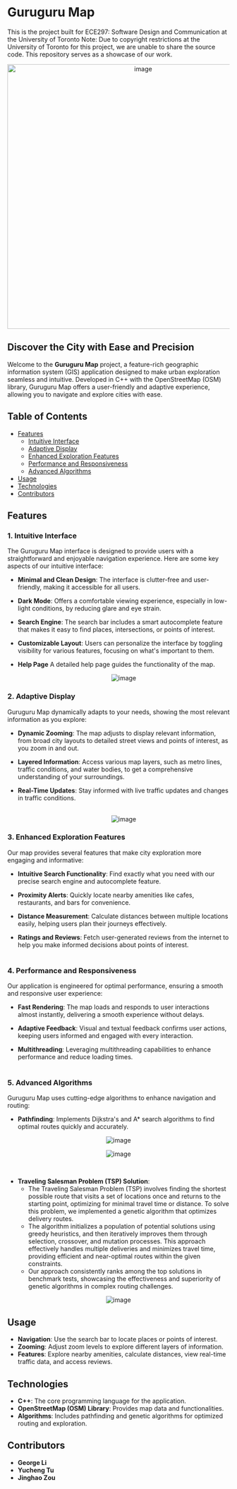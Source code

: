 # Guruguru Map
This is the project built for ECE297: Software Design and Communication at the University of Toronto
Note: Due to copyright restrictions at the University of Toronto for this project, we are unable to share the source code. This repository serves as a showcase of our work.
   <p align="center">
     <img src="https://github.com/user-attachments/assets/8dfcaa54-556e-4401-8669-38ff5d9d038e" alt="image", width=600/>
   </p>
   
## Discover the City with Ease and Precision

Welcome to the **Guruguru Map** project, a feature-rich geographic information system (GIS) application designed to make urban exploration seamless and intuitive. Developed in C++ with the OpenStreetMap (OSM) library, Guruguru Map offers a user-friendly and adaptive experience, allowing you to navigate and explore cities with ease.

## Table of Contents

- [Features](#features)
  - [Intuitive Interface](#1-intuitive-interface)
  - [Adaptive Display](#2-adaptive-display)
  - [Enhanced Exploration Features](#3-enhanced-exploration-features)
  - [Performance and Responsiveness](#4-performance-and-responsiveness)
  - [Advanced Algorithms](#5-advanced-algorithms)
- [Usage](#usage)
- [Technologies](#technologies)
- [Contributors](#contributors)

## Features

### 1. Intuitive Interface

The Guruguru Map interface is designed to provide users with a straightforward and enjoyable navigation experience. Here are some key aspects of our intuitive interface:

- **Minimal and Clean Design**: The interface is clutter-free and user-friendly, making it accessible for all users.

- **Dark Mode**: Offers a comfortable viewing experience, especially in low-light conditions, by reducing glare and eye strain.

- **Search Engine**: The search bar includes a smart autocomplete feature that makes it easy to find places, intersections, or points of interest.

- **Customizable Layout**: Users can personalize the interface by toggling visibility for various features, focusing on what's important to them.

- **Help Page** A detailed help page guides the functionality of the map. <br>

   <p align="center">
     <img src="https://github.com/user-attachments/assets/f2eb06bd-0fd0-4937-bbf3-d2dbca1b9266" alt="image"/>
   </p>



### 2. Adaptive Display

Guruguru Map dynamically adapts to your needs, showing the most relevant information as you explore:

- **Dynamic Zooming**: The map adjusts to display relevant information, from broad city layouts to detailed street views and points of interest, as you zoom in and out.

- **Layered Information**: Access various map layers, such as metro lines, traffic conditions, and water bodies, to get a comprehensive understanding of your surroundings.

- **Real-Time Updates**: Stay informed with live traffic updates and changes in traffic conditions.<br><br>

   <p align="center">
     <img src="https://github.com/user-attachments/assets/2a130064-0227-4e8e-b029-6406d41023c6" alt="image"/>
   </p>


### 3. Enhanced Exploration Features

Our map provides several features that make city exploration more engaging and informative:

- **Intuitive Search Functionality**: Find exactly what you need with our precise search engine and autocomplete feature.

- **Proximity Alerts**: Quickly locate nearby amenities like cafes, restaurants, and bars for convenience.

- **Distance Measurement**: Calculate distances between multiple locations easily, helping users plan their journeys effectively.

- **Ratings and Reviews**: Fetch user-generated reviews from the internet to help you make informed decisions about points of interest.<br><br>

 
### 4. Performance and Responsiveness

Our application is engineered for optimal performance, ensuring a smooth and responsive user experience:

- **Fast Rendering**: The map loads and responds to user interactions almost instantly, delivering a smooth experience without delays.

- **Adaptive Feedback**: Visual and textual feedback confirms user actions, keeping users informed and engaged with every interaction.

- **Multithreading**: Leveraging multithreading capabilities to enhance performance and reduce loading times.<br><br>


### 5. Advanced Algorithms

Guruguru Map uses cutting-edge algorithms to enhance navigation and routing:

- **Pathfinding**: Implements Dijkstra's and A* search algorithms to find optimal routes quickly and accurately. <br>

<p align="center">
  <img src="https://github.com/user-attachments/assets/86f67747-2808-4426-ba3c-98d49a875e5d" alt="image"/>
</p>

<p align="center">
  <img src="https://github.com/user-attachments/assets/21a8ac35-cc3c-4eff-9391-d71dfb757211" alt="image"/>
</p>
<br>

- **Traveling Salesman Problem (TSP) Solution**:
    - The Traveling Salesman Problem (TSP) involves finding the shortest possible route that visits a set of locations once and returns to the starting point, optimizing for minimal travel time or distance. To solve this problem, we implemented a genetic algorithm that optimizes delivery routes.
    - The algorithm initializes a population of potential solutions using greedy heuristics, and then iteratively improves them through selection, crossover, and mutation processes. This approach effectively handles multiple deliveries and minimizes travel time, providing efficient and near-optimal routes within the given constraints.
    - Our approach consistently ranks among the top solutions in benchmark tests, showcasing the effectiveness and superiority of genetic algorithms in complex routing challenges.<br>

<p align="center">
  <img src="https://github.com/user-attachments/assets/0fdd1298-141a-497d-82fe-75e134a313ec" alt="image"/>
</p>


## Usage

- **Navigation**: Use the search bar to locate places or points of interest.
- **Zooming**: Adjust zoom levels to explore different layers of information.
- **Features**: Explore nearby amenities, calculate distances, view real-time traffic data, and access reviews.

## Technologies

- **C++**: The core programming language for the application.
- **OpenStreetMap (OSM) Library**: Provides map data and functionalities.
- **Algorithms**: Includes pathfinding and genetic algorithms for optimized routing and exploration.

## Contributors

- **George Li**
- **Yucheng Tu**
- **Jinghao Zou**
